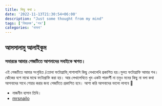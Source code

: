 ```yaml
---
title: কিছু কথা ১
date: '2022-11-13T21:30:54+06:00'
description: "Just some thought from my mind"
tags: ['বিষয়বস্ত','শখ']
categories: 'ভাবনা'
---
```



## আসসালামু আলাইকুম

### সমারম্ভে আমার পেজটিতে আপনাদের সবাইকে স্বাগত।

এই পেজটিতে  আমার সংগৃহিত /তোলা ফটোগ্রাফি,পাশাপাশি কিছু লেখালেখি প্রকাশিত হয়।মুলত ফটোগ্রাফি আমার শখ।ঝোঁকের বশে মাঝে মাঝে ফটোগ্রাফি করা হয়। আর লেখালেখিতে খুব একটা পারদর্শী না তবুও মনের কিছু না বলা কথা আপনাদের সাথে শেয়ার করার জন্য পেজটিতে প্রকাশিত হবে।
আশা করি আপনাদের ভালো লাগবে 🥰

- নাজনীন হাসান তিথি।
- [mrsnailo](https://mrsnailo.github.io)


